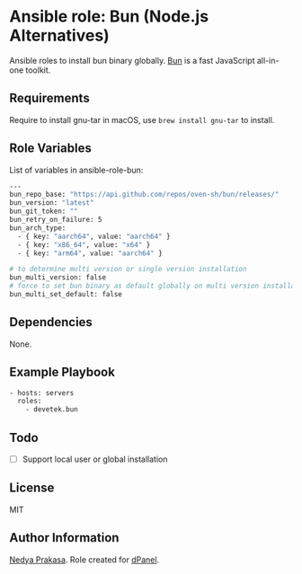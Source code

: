 Ansible role: Bun (Node.js Alternatives)
=========

Ansible roles to install bun binary globally. [Bun] is a fast JavaScript all-in-one toolkit.

Requirements
------------

Require to install gnu-tar in macOS, use `brew install gnu-tar` to install.

Role Variables
--------------

List of variables in ansible-role-bun:

```sh
---
bun_repo_base: "https://api.github.com/repos/oven-sh/bun/releases/"
bun_version: "latest"
bun_git_token: ""
bun_retry_on_failure: 5
bun_arch_type:
  - { key: "aarch64", value: "aarch64" }
  - { key: "x86_64", value: "x64" }
  - { key: "arm64", value: "aarch64" }

# to determine multi version or single version installation
bun_multi_version: false
# force to set bun binary as default globally on multi version installation
bun_multi_set_default: false
```


Dependencies
------------

None.

Example Playbook
----------------

```sh
- hosts: servers
  roles:
    - devetek.bun
```

Todo
-------
- [ ] Support local user or global installation


License
-------

MIT

Author Information
------------------

[Nedya Prakasa]. Role created for [dPanel].

[dPanel]: https://cloud.terpusat.com/
[Nedya Prakasa]: https://github.com/prakasa1904
[mit]: https://opensource.org/licenses/MIT
[Bun]: https://bun.sh/
[devetek]: https://github.com/devetek